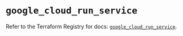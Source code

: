 # `google_cloud_run_service`

Refer to the Terraform Registry for docs: [`google_cloud_run_service`](https://registry.terraform.io/providers/hashicorp/google/5.43.0/docs/resources/cloud_run_service).
